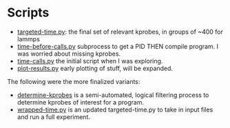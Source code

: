 # Scripts

 - [targeted-time.py](targeted-time.py): the final set of relevant kprobes, in groups of ~400 for lammps
 - [time-before-calls.py](time-before-calls.py) subprocess to get a PID THEN compile program. I was worried about missing kprobes.
 - [time-calls.py](time-calls.py) the initial script when I was exploring. 
 - [plot-results.py](plot-results.py) early plotting of stuff, will be expanded.
 
The following were the more finalized variants:

 - [determine-kprobes](determine-kprobes.py) is a semi-automated, logical filtering process to determine kprobes of interest for a program.
 - [wrapped-time.py](wrapped-time.py) is an updated targeted-time.py to take in input files and run a full experiment.

